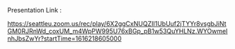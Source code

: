 Presentation Link : 

https://seattleu.zoom.us/rec/play/6X2ggCxNUQZII1UbUuf2jTYYr8vsgbJiNtGM0RJRnWd_coxUM_m4WpPW995U76xBGp_pB1w53QuYHLNz.WYOwmeInhJbsZwYr?startTime=1616218605000


